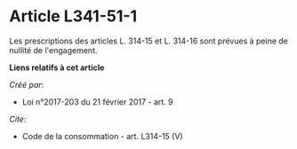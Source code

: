 # Article L341-51-1

Les prescriptions des articles L. 314-15 et L. 314-16 sont prévues à peine de nullité de l'engagement.

**Liens relatifs à cet article**

_Créé par_:

  - Loi n°2017-203 du 21 février 2017 - art. 9

_Cite_:

  - Code de la consommation - art. L314-15 (V)
